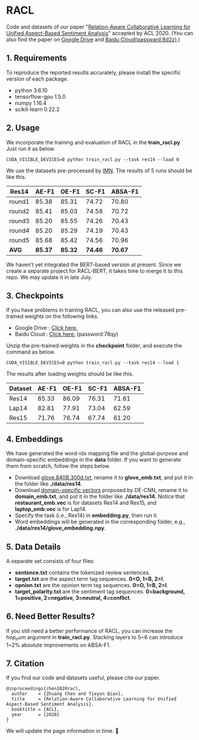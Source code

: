 # RACL
 Code and datasets of our paper "[Relation-Aware Collaborative Learning for Unified Aspect-Based Sentiment Analysis](https://github.com/NLPWM-WHU/RACL/blob/master/RACL_paper.pdf)" accepted by ACL 2020. (You can also find the paper on [Google Drive](https://drive.google.com/file/d/11MnM4WmBDPXIVitqeAmFXKokDzJFADOj/view?usp=sharing) and [Baidu Cloud(passward:8d2z)](https://pan.baidu.com/s/1AR9M852MrZhao5n5V2nwzw).)

## 1. Requirements
 To reproduce the reported results accurately, please install the specific version of each package.

* python 3.6.10
* tensorflow-gpu 1.5.0
* numpy 1.16.4
* scikit-learn 0.22.2

## 2. Usage
 We incorporate the training and evaluation of RACL in the **train_racl.py**. Just run it as below.

```
CUDA_VISIBLE_DEVICES=0 python train_racl.py --task res14 --load 0
```

 We use the datasets pre-processed by [IMN](https://github.com/ruidan/IMN-E2E-ABSA). The results of 5 runs should be like this.

 | Res14  | AE\-F1  | OE\-F1  | SC\-F1  | ABSA\-F1 |
 |--------|---------|---------|---------|----------|
 | round1 | 85\.38  | 85\.31  | 74\.72  | 70\.80   |
 | round2 | 85\.41  | 85\.03  | 74\.58  | 70\.72   |
 | round3 | 85\.20  | 85\.55  | 74\.26  | 70\.43   |
 | round4 | 85\.20  | 85\.29  | 74\.19  | 70\.43   |
 | round5 | 85\.68  | 85\.42  | 74\.56  | 70\.96   |
 | **AVG**    | **85\.37**  | **85\.32**  | **74\.46**  | **70\.67**   |

 We haven't yet integrated the BERT-based version at present. Since we create a separate project for RACL-BERT, it takes time to merge it to this repo. We may update it in late July. 

## 3. Checkpoints
 If you have problems in training RACL, you can also use the released pre-trained weights on the following links.

* Google Drive : [Click here.](https://drive.google.com/file/d/1nfdqwEZfWsnQe6uOO7tx-QlmMFuomOW2/view?usp=sharing)
* Baidu Cloud : [Click here.](https://pan.baidu.com/s/1OZODodg3O7DIG0hyjYQxJg) (password:78qy)

 Unzip the pre-trained weights in the **checkpoint** folder, and execute the command as below.  

```
CUDA_VISIBLE_DEVICES=0 python train_racl.py --task res14 --load 1
```

 The results after loading weights should be like this.

 | Dataset | AE\-F1  | OE\-F1  | SC\-F1  | ABSA\-F1 |
 |---------|---------|---------|---------|----------|
 | Res14   | 85\.33  | 86\.09  | 76\.31  | 71\.61   |
 | Lap14   | 82\.81  | 77\.91  | 73\.04  | 62\.59   |
 | Res15   | 71\.76  | 76\.74  | 67\.74  | 61\.20   |

## 4. Embeddings
 We have generated the word-idx mapping file and the global-purpose and domain-specific embeddings in the **data** folder. If you want to generate them from scratch, follow the steps below.

* Download [glove.840B.300d.txt](https://nlp.stanford.edu/projects/glove/), rename it to **glove_emb.txt**, and put it in the folder like **./data/res14**.
* Download [domain-specific vectors](https://howardhsu.github.io/) proposed by DE-CNN, rename it to **domain_emb.txt**, and put it in the folder like **./data/res14**. Notice that **restaurant_emb.vec** is for datasets Res14 and Res15, and **laptop_emb.vec** is for Lap14.
* Specify the task (i.e., Res14) in **embedding.py**, then run it.
* Word embeddings will be generated in the corresponding folder, e.g., **./data/res14/glove_embedding.npy**.

## 5. Data Details
A separate set consists of four files:

* **sentence.txt** contains the tokenized review sentences.
* **target.txt** are the aspect term tag sequences. **0=O, 1=B, 2=I**.
* **opnion.txt** are the opinion term tag sequences. **0=O, 1=B, 2=I**.
* **target_polarity.txt** are the sentiment tag sequences. **0=background, 1=positive, 2=negative, 3=neutral, 4=conflict**.

## 6. Need Better Results?
If you still need a better performance of RACL, you can increase the $hop_num$ argument in **train_racl.py**. Stacking layers to 5\~6 can introduce 1\~2% absolute improvements on ABSA-F1.

## 7. Citation
If you find our code and datasets useful, please cite our paper.

  
```
@inproceedings{chen2020racl,
  author    = {Zhuang Chen and Tieyun Qian},
  title     = {Relation-Aware Collaborative Learning for Unified Aspect-Based Sentiment Analysis},
  booktitle = {ACL},
  year      = {2020}
}
```

 We will update the page information in time. :checkered_flag: 
